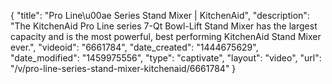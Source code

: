 {
    "title": "Pro Line\u00ae Series Stand Mixer | KitchenAid",
    "description": "The KitchenAid Pro Line series 7-Qt Bowl-Lift Stand Mixer has the largest capacity and is the most powerful, best performing KitchenAid Stand Mixer ever.",
    "videoid": "6661784",
    "date_created": "1444675629",
    "date_modified": "1459975556",
    "type": "captivate",
    "layout": "video",
    "url": "\/v\/pro-line-series-stand-mixer-kitchenaid\/6661784"
}